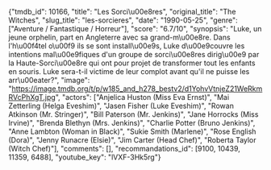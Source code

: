 {"tmdb_id": 10166, "title": "Les Sorci\u00e8res", "original_title": "The Witches", "slug_title": "les-sorcieres", "date": "1990-05-25", "genre": ["Aventure / Fantastique / Horreur"], "score": "6.7/10", "synopsis": "Luke, un jeune orphelin, part en Angleterre avec sa grand-m\u00e8re. Dans l'h\u00f4tel o\u00f9 ils se sont install\u00e9s, Luke d\u00e9couvre les intentions mal\u00e9fiques d'un groupe de sorci\u00e8res dirig\u00e9 par la Haute-Sorci\u00e8re qui ont pour projet de transformer tout les enfants en souris. Luke sera-t-il  victime de leur complot avant qu'il ne puisse les arr\u00eater?", "image": "https://image.tmdb.org/t/p/w185_and_h278_bestv2/d1YohvVtnjeZ21WeRkmRVcPhXgT.jpg", "actors": ["Anjelica Huston (Miss Eva Ernst)", "Mai Zetterling (Helga Eveshim)", "Jasen Fisher (Luke Eveshim)", "Rowan Atkinson (Mr. Stringer)", "Bill Paterson (Mr. Jenkins)", "Jane Horrocks (Miss Irvine)", "Brenda Blethyn (Mrs. Jenkins)", "Charlie Potter (Bruno Jenkins)", "Anne Lambton (Woman in Black)", "Sukie Smith (Marlene)", "Rose English (Dora)", "Jenny Runacre (Elsie)", "Jim Carter (Head Chef)", "Roberta Taylor (Witch Chef)"], "comments": [], "recommandations_id": [9100, 10439, 11359, 6488], "youtube_key": "lVXF-3Hk5rg"}